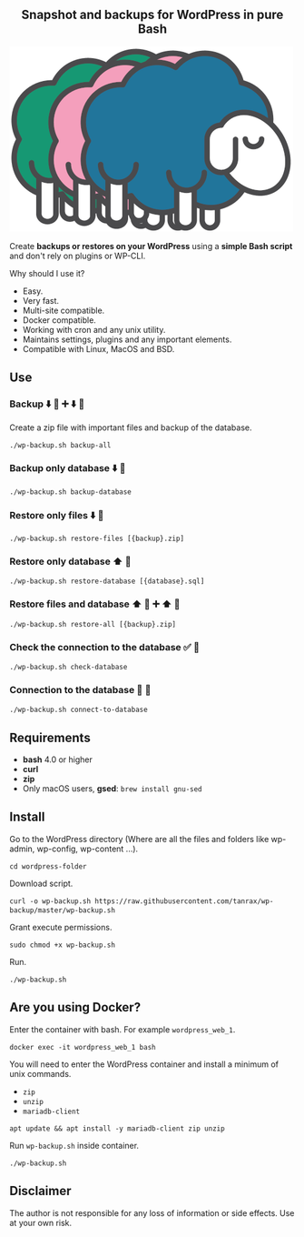 <h2 align="center">
Snapshot and backups for WordPress in pure Bash 
</h2>

![Logo](media/wp-backup-logo.png)

Create **backups or restores on your WordPress** using a **simple Bash script** and don't rely on plugins or WP-CLI.

Why should I use it?

- Easy.
- Very fast.
- Multi-site compatible.
- Docker compatible.
- Working with cron and any unix utility.
- Maintains settings, plugins and any important elements.
- Compatible with Linux, MacOS and BSD.

## Use

### Backup ⬇️ 📁 ➕ ⬇️ 📓

Create a zip file with important files and backup of the database.

``` shell
./wp-backup.sh backup-all
```

### Backup only database ⬇️ 📓

``` shell
./wp-backup.sh backup-database
```

### Restore only files ⬇️ 📁
 
``` shell
./wp-backup.sh restore-files [{backup}.zip]
```

### Restore only database ⬆️ 📓

``` shell
./wp-backup.sh restore-database [{database}.sql]
```

### Restore files and database ⬆️ 📁 ➕ ⬆️ 📓

``` shell
./wp-backup.sh restore-all [{backup}.zip]
```

### Check the connection to the database ✅ 📓

``` shell
./wp-backup.sh check-database
```

### Connection to the database 🔌 📓

``` shell
./wp-backup.sh connect-to-database
```

## Requirements 

- **bash** 4.0 or higher
- **curl**
- **zip**
- Only macOS users, **gsed**: `brew install gnu-sed`

## Install

Go to the WordPress directory (Where are all the files and folders like wp-admin, wp-config, wp-content ...).

``` shell
cd wordpress-folder
```

Download script.

``` shell
curl -o wp-backup.sh https://raw.githubusercontent.com/tanrax/wp-backup/master/wp-backup.sh
```

Grant execute permissions.

``` shell
sudo chmod +x wp-backup.sh
```

Run.

``` shell
./wp-backup.sh
```

## Are you using Docker?

Enter the container with bash. For example `wordpress_web_1`.

``` shell
docker exec -it wordpress_web_1 bash
```

You will need to enter the WordPress container and install a minimum of unix commands.

- `zip`
- `unzip`
- `mariadb-client`

``` shell
apt update && apt install -y mariadb-client zip unzip
```

Run `wp-backup.sh` inside container.

``` shell
./wp-backup.sh
```

## Disclaimer

The author is not responsible for any loss of information or side effects. Use at your own risk.
